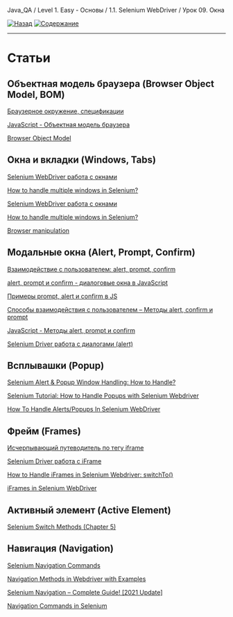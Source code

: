 Java_QA / Level 1. Easy - Основы / 1.1. Selenium WebDriver / Урок 09. Окна

[![Назад](https://img.shields.io/badge/-%D0%9D%D0%B0%D0%B7%D0%B0%D0%B4-brightgreen)](3.%20Задание.md)
[![Содержание](https://img.shields.io/badge/-%D0%A1%D0%BE%D0%B4%D0%B5%D1%80%D0%B6%D0%B0%D0%BD%D0%B8%D0%B5-purple)](README.md)

***

# Статьи

## Объектная модель браузера (Browser Object Model, BOM)

[Браузерное окружение, спецификации](https://learn.javascript.ru/browser-environment)

[JavaScript - Объектная модель браузера](https://itchief.ru/javascript/bom)

[Browser Object Model](http://ильяалександрович.рф/lec/web/5/1/index.html)

## Окна и вкладки (Windows, Tabs)

[Selenium WebDriver работа с окнами](http://internetka.in.ua/selenium-webdriver-window/)

[How to handle multiple windows in Selenium?](https://www.toolsqa.com/selenium-webdriver/window-handle-in-selenium/)

[Selenium WebDriver работа с окнами](http://internetka.in.ua/selenium-webdriver-window/)

[How to handle multiple windows in Selenium?](https://www.browserstack.com/guide/handle-multiple-windows-in-selenium)

[Browser manipulation](https://www.selenium.dev/documentation/en/webdriver/browser_manipulation/)

## Модальные окна (Alert, Prompt, Confirm)

[Взаимодействие с пользователем: alert, prompt, confirm](https://learn.javascript.ru/uibasic)

[alert, prompt и confirm - диалоговые окна в JavaScript](https://itchief.ru/javascript/alert-prompt-confirm)

[Примеры prompt, alert и confirm в JS](https://myrusakov.ru/js-prompt.html)

[Способы взаимодействия с пользователем – Методы alert, confirm и prompt](https://www.webpupil.ru/javascript_view.php?id=215)

[JavaScript - Методы alert, prompt и confirm](https://itchief.ru/javascript/alert-prompt-confirm)

[Selenium Driver работа c диалогами (alert)](http://internetka.in.ua/selenium-driver-aler/)

## Всплывашки (Popup)

[Selenium Alert & Popup Window Handling: How to Handle?](https://www.guru99.com/alert-popup-handling-selenium.html)

[Selenium Tutorial: How to Handle Popups with Selenium Webdriver](https://huddle.eurostarsoftwaretesting.com/how-to-selenium-popups-with-selenium/)

[How To Handle Alerts/Popups In Selenium WebDriver](https://www.softwaretestinghelp.com/handle-alerts-popups-selenium-webdriver-selenium-tutorial-16/)

## Фрейм (Frames)

[Исчерпывающий путеводитель по тегу iframe](https://habr.com/ru/post/488516/)

[Selenium Driver работа с iFrame](http://internetka.in.ua/selenium-driver-iframe/)

[How to Handle iFrames in Selenium Webdriver: switchTo()](https://www.guru99.com/handling-iframes-selenium.html)

[iFrames in Selenium WebDriver](https://www.toolsqa.com/selenium-webdriver/handle-iframes-in-selenium/)

## Активный элемент (Active Element)

[Selenium Switch Methods (Chapter 5)](https://blog.testproject.io/2020/06/18/selenium-switch-methods-chapter-5/)

## Навигация (Navigation)

[Selenium Navigation Commands](https://www.toolsqa.com/selenium-webdriver/selenium-navigation-commands/)

[Navigation Methods in Webdriver with Examples](https://www.seleniumeasy.com/selenium-tutorials/navigation-methods-webdriver-examples)

[Selenium Navigation – Complete Guide! \[2021 Update\]](https://www.swtestacademy.com/selenium-webdriver-navigation/)

[Navigation Commands in Selenium](https://stqatools.com/selenium-navigation-commands/)


